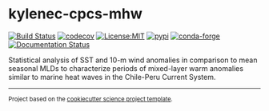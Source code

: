 kylenec-cpcs-mhw
==============================
[![Build Status](https://github.com/Fewings-Lab/kylenec-cpcs-mhw/workflows/Tests/badge.svg)](https://github.com/Fewings-Lab/kylenec-cpcs-mhw/actions)
[![codecov](https://codecov.io/gh/Fewings-Lab/kylenec-cpcs-mhw/branch/main/graph/badge.svg)](https://codecov.io/gh/Fewings-Lab/kylenec-cpcs-mhw)
[![License:MIT](https://img.shields.io/badge/License-MIT-lightgray.svg?style=flt-square)](https://opensource.org/licenses/MIT)
[![pypi](https://img.shields.io/pypi/v/kylenec-cpcs-mhw.svg)](https://pypi.org/project/kylenec-cpcs-mhw)
[![conda-forge](https://img.shields.io/conda/dn/conda-forge/kylenec-cpcs-mhw?label=conda-forge)](https://anaconda.org/conda-forge/kylenec-cpcs-mhw)
[![Documentation Status](https://readthedocs.org/projects/kylenec-cpcs-mhw/badge/?version=latest)](https://kylenec-cpcs-mhw.readthedocs.io/en/latest/?badge=latest)


Statistical analysis of SST and 10-m wind anomalies in comparison to mean seasonal MLDs to characterize periods of mixed-layer warm anomalies similar to marine heat waves in the Chile-Peru Current System.

--------

<p><small>Project based on the <a target="_blank" href="https://github.com/jbusecke/cookiecutter-science-project">cookiecutter science project template</a>.</small></p>

